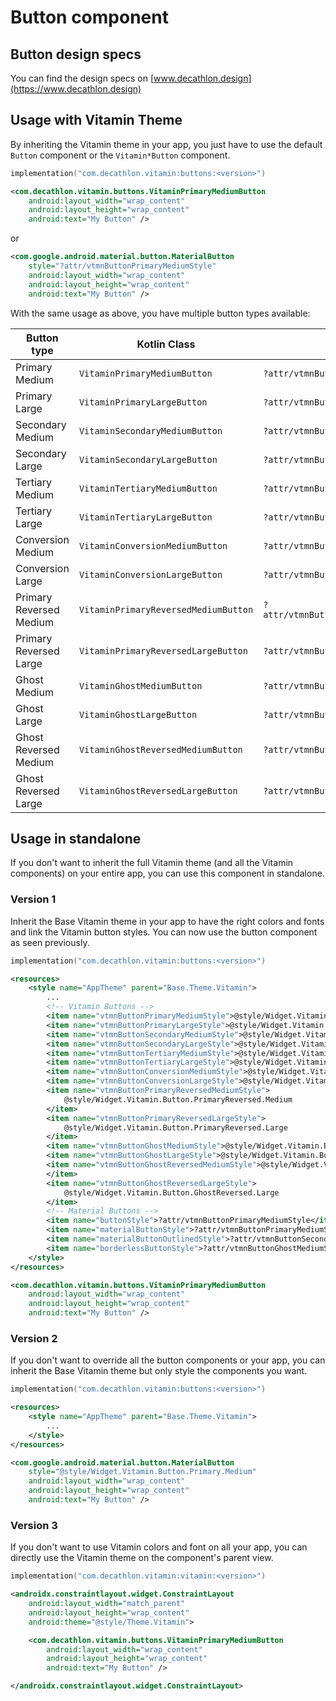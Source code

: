 # Button component

## Button design specs

You can find the design specs on [www.decathlon.design](https://www.decathlon.design)

## Usage with Vitamin Theme

By inheriting the Vitamin theme in your app, you just have to use the default `Button` component or the `Vitamin*Button` component.

```kotlin
implementation("com.decathlon.vitamin:buttons:<version>")
```

```xml
<com.decathlon.vitamin.buttons.VitaminPrimaryMediumButton
    android:layout_width="wrap_content"
    android:layout_height="wrap_content"
    android:text="My Button" />
```

or

```xml
<com.google.android.material.button.MaterialButton
    style="?attr/vtmnButtonPrimaryMediumStyle"
    android:layout_width="wrap_content"
    android:layout_height="wrap_content"
    android:text="My Button" />
```

With the same usage as above, you have multiple button types available: 

| Button type             | Kotlin Class                         | Attribute style                              |
|-------------------------|--------------------------------------|----------------------------------------------|
| Primary Medium          | `VitaminPrimaryMediumButton`         | `?attr/vtmnButtonPrimaryMediumStyle`         |
| Primary Large           | `VitaminPrimaryLargeButton`          | `?attr/vtmnButtonPrimaryLargeStyle`          |
| Secondary Medium        | `VitaminSecondaryMediumButton`       | `?attr/vtmnButtonSecondaryMediumStyle`       |
| Secondary Large         | `VitaminSecondaryLargeButton`        | `?attr/vtmnButtonSecondaryLargeStyle`        |
| Tertiary Medium         | `VitaminTertiaryMediumButton`        | `?attr/vtmnButtonTertiaryMediumStyle`        |
| Tertiary Large          | `VitaminTertiaryLargeButton`         | `?attr/vtmnButtonTertiaryLargeStyle`         |
| Conversion Medium       | `VitaminConversionMediumButton`      | `?attr/vtmnButtonConversionMediumStyle`      |
| Conversion Large        | `VitaminConversionLargeButton`       | `?attr/vtmnButtonConversionLargeStyle`       |
| Primary Reversed Medium | `VitaminPrimaryReversedMediumButton` | `?attr/vtmnButtonPrimaryReversedMediumStyle` |
| Primary Reversed Large  | `VitaminPrimaryReversedLargeButton`  | `?attr/vtmnButtonPrimaryReversedLargeStyle`  |
| Ghost Medium            | `VitaminGhostMediumButton`           | `?attr/vtmnButtonGhostMediumStyle`           |
| Ghost Large             | `VitaminGhostLargeButton`            | `?attr/vtmnButtonGhostLargeStyle`            |
| Ghost Reversed Medium   | `VitaminGhostReversedMediumButton`   | `?attr/vtmnButtonGhostReversedMediumStyle`   |
| Ghost Reversed Large    | `VitaminGhostReversedLargeButton`    | `?attr/vtmnButtonGhostReversedLargeStyle`    |

## Usage in standalone

If you don't want to inherit the full Vitamin theme (and all the Vitamin components) on your entire app, you can use this component in standalone.

### Version 1

Inherit the Base Vitamin theme in your app to have the right colors and fonts and link the Vitamin button styles.
You can now use the button component as seen previously.

```kotlin
implementation("com.decathlon.vitamin:buttons:<version>")
```

```xml
<resources>
    <style name="AppTheme" parent="Base.Theme.Vitamin">
        ...
        <!-- Vitamin Buttons -->
        <item name="vtmnButtonPrimaryMediumStyle">@style/Widget.Vitamin.Button.Primary.Medium</item>
        <item name="vtmnButtonPrimaryLargeStyle">@style/Widget.Vitamin.Button.Primary.Large</item>
        <item name="vtmnButtonSecondaryMediumStyle">@style/Widget.Vitamin.Button.Secondary.Medium</item>
        <item name="vtmnButtonSecondaryLargeStyle">@style/Widget.Vitamin.Button.Secondary.Large</item>
        <item name="vtmnButtonTertiaryMediumStyle">@style/Widget.Vitamin.Button.Tertiary.Medium</item>
        <item name="vtmnButtonTertiaryLargeStyle">@style/Widget.Vitamin.Button.Tertiary.Large</item>
        <item name="vtmnButtonConversionMediumStyle">@style/Widget.Vitamin.Button.Conversion.Medium</item>
        <item name="vtmnButtonConversionLargeStyle">@style/Widget.Vitamin.Button.Conversion.Large</item>
        <item name="vtmnButtonPrimaryReversedMediumStyle">
            @style/Widget.Vitamin.Button.PrimaryReversed.Medium
        </item>
        <item name="vtmnButtonPrimaryReversedLargeStyle">
            @style/Widget.Vitamin.Button.PrimaryReversed.Large
        </item>
        <item name="vtmnButtonGhostMediumStyle">@style/Widget.Vitamin.Button.Ghost.Medium</item>
        <item name="vtmnButtonGhostLargeStyle">@style/Widget.Vitamin.Button.Ghost.Large</item>
        <item name="vtmnButtonGhostReversedMediumStyle">@style/Widget.Vitamin.Button.GhostReversed.Medium
        </item>
        <item name="vtmnButtonGhostReversedLargeStyle">
            @style/Widget.Vitamin.Button.GhostReversed.Large
        </item>
        <!-- Material Buttons -->
        <item name="buttonStyle">?attr/vtmnButtonPrimaryMediumStyle</item>
        <item name="materialButtonStyle">?attr/vtmnButtonPrimaryMediumStyle</item>
        <item name="materialButtonOutlinedStyle">?attr/vtmnButtonSecondaryMediumStyle</item>
        <item name="borderlessButtonStyle">?attr/vtmnButtonGhostMediumStyle</item>
    </style>
</resources>
```

```xml
<com.decathlon.vitamin.buttons.VitaminPrimaryMediumButton
    android:layout_width="wrap_content"
    android:layout_height="wrap_content"
    android:text="My Button" />
```

### Version 2

If you don't want to override all the button components or your app, you can inherit the Base Vitamin theme but only style the components you want.

```kotlin
implementation("com.decathlon.vitamin:buttons:<version>")
```

```xml
<resources>
    <style name="AppTheme" parent="Base.Theme.Vitamin">
        ...
    </style>
</resources>
```

```xml
<com.google.android.material.button.MaterialButton
    style="@style/Widget.Vitamin.Button.Primary.Medium"
    android:layout_width="wrap_content"
    android:layout_height="wrap_content"
    android:text="My Button" />
```

### Version 3

If you don't want to use Vitamin colors and font on all your app, you can directly use the Vitamin theme on the component's parent view.

```kotlin
implementation("com.decathlon.vitamin:vitamin:<version>")
```

```xml
<androidx.constraintlayout.widget.ConstraintLayout
    android:layout_width="match_parent"
    android:layout_height="wrap_content"
    android:theme="@style/Theme.Vitamin">

    <com.decathlon.vitamin.buttons.VitaminPrimaryMediumButton
        android:layout_width="wrap_content"
        android:layout_height="wrap_content"
        android:text="My Button" />

</androidx.constraintlayout.widget.ConstraintLayout>
```
